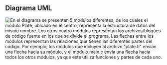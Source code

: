 ## Diagrama UML
![En el diagrama se presentan 5 módulos diferentes, de los cuales el módulo Plate, ubicado en el centro, representa la estructura de datos del mismo nombre. Los otros cuatro módulos representan los archivos/bloques de código fuente en los que se divide el programa. Las flechas entre los módulos representan las relaciones que tienen las diferentes partes del código. Por ejemplo, los módulos que incluyen al archivo "plate.h" envían una flecha hacia su módulo, y el módulo main.c envía una flecha hacia todos los otros módulos, ya que este utiliza funciones y partes de cada uno.](UML_diagram)